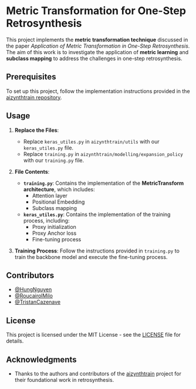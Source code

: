 # Metric Transformation for One-Step Retrosynthesis

This project implements the **metric transformation technique** discussed in the paper *Application of Metric Transformation in One-Step Retrosynthesis*. The aim of this work is to investigate the application of **metric learning** and **subclass mapping** to address the challenges in one-step retrosynthesis.

## Prerequisites

To set up this project, follow the implementation instructions provided in the [aizynthtrain repository](https://github.com/MolecularAI/aizynthtrain).

## Usage

1. **Replace the Files**:
   - Replace `keras_utiles.py` in `aizynthtrain/utils` with our `keras_utiles.py` file.
   - Replace `training.py` in `aizynthtrain/modelling/expansion_policy` with our `training.py` file.

2. **File Contents**:
   - **`training.py`**: Contains the implementation of the **MetricTransform architecture**, which includes:
     - Attention layer
     - Positional Embedding
     - Subclass mapping
   - **`keras_utiles.py`**: Contains the implementation of the training process, including:
     - Proxy initialization
     - Proxy Anchor loss
     - Fine-tuning process

3. **Training Process**: Follow the instructions provided in `training.py` to train the backbone model and execute the fine-tuning process.

## Contributors

- [@HungNguyen](https://github.com/HungNguyenPSL)
- [@RoucairolMilo](https://github.com/RoucairolMilo)
- [@TristanCazenave](https://www.lamsade.dauphine.fr/~cazenave/index.php)

## License

This project is licensed under the MIT License - see the [LICENSE](LICENSE) file for details.

## Acknowledgments

- Thanks to the authors and contributors of the [aizynthtrain](https://github.com/MolecularAI/aizynthtrain) project for their foundational work in retrosynthesis.

